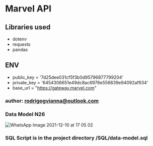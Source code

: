 # Marvel API

## Libraries used
- dotenv
- requests
- pandas

## ENV 
- public_key = '7d25dee031cf5f3b0d95796877799204'
- private_key = '6454306651e49dc8ac6976e556839e94092af934'
- base_url = "https://gateway.marvel.com"

### author: rodrigogvianna@outlook.com

### Data Model N26
![WhatsApp Image 2021-12-10 at 17 05 02](https://user-images.githubusercontent.com/8813542/145640316-074453ea-2b51-4a91-8ad8-87c1b68b406f.jpeg)

### SQL Script is in the project directory /SQL/data-model.sql
